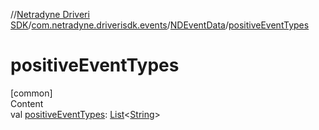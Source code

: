 //[Netradyne Driveri SDK](../../index.md)/[com.netradyne.driverisdk.events](../index.md)/[NDEventData](index.md)/[positiveEventTypes](positive-event-types.md)



# positiveEventTypes  
[common]  
Content  
val [positiveEventTypes](positive-event-types.md): [List](https://kotlinlang.org/api/latest/jvm/stdlib/kotlin.collections/-list/index.html)<[String](https://kotlinlang.org/api/latest/jvm/stdlib/kotlin/-string/index.html)>  



